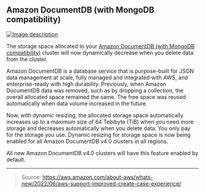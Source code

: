 ## Amazon DocumentDB (with MongoDB compatibility)

[![Image description](https://dev-to-uploads.s3.amazonaws.com/uploads/articles/r71m2wk06x3ib803b96l.png)](https://serverspace.io/ref/466650)

The storage space allocated to your [Amazon DocumentDB (with MongoDB compatibility)](https://aws.amazon.com/documentdb/) cluster will now dynamically decrease when you delete data from the cluster. 

Amazon DocumentDB is a database service that is purpose-built for JSON data management at scale, fully managed and integrated with AWS, and enterprise-ready with high durability. Previously, when Amazon DocumentDB data was removed, such as by dropping a collection, the overall allocated space remained the same. The free space was reused automatically when data volume increased in the future.

Now, with dynamic resizing, the allocated storage space automatically increases up to a maximum size of 64 Tebibyte (TiB) when you need more storage and decreases automatically when you delete data. You only pay for the storage you use. Dynamic resizing for storage space is now being enabled for all Amazon DocumentDB v4.0 clusters in all regions. 

All new Amazon DocumentDB v4.0 clusters will have this feature enabled by default.

---

> Source: https://aws.amazon.com/about-aws/whats-new/2022/06/aws-support-improved-create-case-experience/